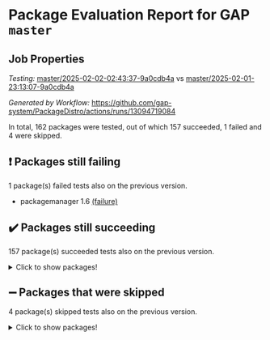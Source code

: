 # Package Evaluation Report for GAP `master`

## Job Properties

*Testing:* [master/2025-02-02-02:43:37-9a0cdb4a](https://github.com/gap-system/PackageDistro/blob/data/reports/master/2025-02-02-02:43:37-9a0cdb4a) vs [master/2025-02-01-23:13:07-9a0cdb4a](https://github.com/gap-system/PackageDistro/blob/data/reports/master/2025-02-01-23:13:07-9a0cdb4a)

*Generated by Workflow:* https://github.com/gap-system/PackageDistro/actions/runs/13094719084

In total, 162 packages were tested, out of which 157 succeeded, 1 failed and 4 were skipped.

## :exclamation: Packages still failing

1 package(s) failed tests also on the previous version.
- packagemanager 1.6 [(failure)](https://github.com/gap-system/PackageDistro/actions/runs/13094719084/job/36535773909)

## :heavy_check_mark: Packages still succeeding

157 package(s) succeeded tests also on the previous version.
<details><summary>Click to show packages!</summary>

- 4ti2interface 2024.11-01 [(success)](https://github.com/gap-system/PackageDistro/actions/runs/13094719084/job/36535761261)
- ace 5.6.2 [(success)](https://github.com/gap-system/PackageDistro/actions/runs/13094719084/job/36535761374)
- aclib 1.3.2 [(success)](https://github.com/gap-system/PackageDistro/actions/runs/13094719084/job/36535761452)
- agt 0.3.1 [(success)](https://github.com/gap-system/PackageDistro/actions/runs/13094719084/job/36535761526)
- alco 1.1.1 [(success)](https://github.com/gap-system/PackageDistro/actions/runs/13094719084/job/36535761616)
- alnuth 3.2.1 [(success)](https://github.com/gap-system/PackageDistro/actions/runs/13094719084/job/36535761665)
- anupq 3.3.1 [(success)](https://github.com/gap-system/PackageDistro/actions/runs/13094719084/job/36535761723)
- atlasrep 2.1.9 [(success)](https://github.com/gap-system/PackageDistro/actions/runs/13094719084/job/36535761783)
- autodoc 2023.06.19 [(success)](https://github.com/gap-system/PackageDistro/actions/runs/13094719084/job/36535761862)
- automata 1.16 [(success)](https://github.com/gap-system/PackageDistro/actions/runs/13094719084/job/36535763479)
- automgrp 1.3.3 [(success)](https://github.com/gap-system/PackageDistro/actions/runs/13094719084/job/36535763692)
- autpgrp 1.11 [(success)](https://github.com/gap-system/PackageDistro/actions/runs/13094719084/job/36535763841)
- cap 2025.01-01 [(success)](https://github.com/gap-system/PackageDistro/actions/runs/13094719084/job/36535764549)
- caratinterface 2.3.7 [(success)](https://github.com/gap-system/PackageDistro/actions/runs/13094719084/job/36535765199)
- cddinterface 2024.09.02 [(success)](https://github.com/gap-system/PackageDistro/actions/runs/13094719084/job/36535765250)
- circle 1.6.6 [(success)](https://github.com/gap-system/PackageDistro/actions/runs/13094719084/job/36535765405)
- classicpres 1.22 [(success)](https://github.com/gap-system/PackageDistro/actions/runs/13094719084/job/36535765499)
- cohomolo 1.6.11 [(success)](https://github.com/gap-system/PackageDistro/actions/runs/13094719084/job/36535765623)
- congruence 1.2.7 [(success)](https://github.com/gap-system/PackageDistro/actions/runs/13094719084/job/36535765693)
- corefreesub 0.6 [(success)](https://github.com/gap-system/PackageDistro/actions/runs/13094719084/job/36535765794)
- corelg 1.57 [(success)](https://github.com/gap-system/PackageDistro/actions/runs/13094719084/job/36535765954)
- crime 1.6 [(success)](https://github.com/gap-system/PackageDistro/actions/runs/13094719084/job/36535766070)
- crisp 1.4.6 [(success)](https://github.com/gap-system/PackageDistro/actions/runs/13094719084/job/36535766148)
- crypting 0.10.5 [(success)](https://github.com/gap-system/PackageDistro/actions/runs/13094719084/job/36535766234)
- cryst 4.1.27 [(success)](https://github.com/gap-system/PackageDistro/actions/runs/13094719084/job/36535766308)
- crystcat 1.1.10 [(success)](https://github.com/gap-system/PackageDistro/actions/runs/13094719084/job/36535766469)
- ctbllib 1.3.9 [(success)](https://github.com/gap-system/PackageDistro/actions/runs/13094719084/job/36535766563)
- cubefree 1.20 [(success)](https://github.com/gap-system/PackageDistro/actions/runs/13094719084/job/36535766685)
- curlinterface 2.4.0 [(success)](https://github.com/gap-system/PackageDistro/actions/runs/13094719084/job/36535766795)
- cvec 2.8.3 [(success)](https://github.com/gap-system/PackageDistro/actions/runs/13094719084/job/36535766885)
- datastructures 0.3.1 [(success)](https://github.com/gap-system/PackageDistro/actions/runs/13094719084/job/36535766980)
- deepthought 1.0.8 [(success)](https://github.com/gap-system/PackageDistro/actions/runs/13094719084/job/36535767088)
- design 1.8.2 [(success)](https://github.com/gap-system/PackageDistro/actions/runs/13094719084/job/36535767178)
- difsets 2.3.1 [(success)](https://github.com/gap-system/PackageDistro/actions/runs/13094719084/job/36535767284)
- digraphs 1.9.0 [(success)](https://github.com/gap-system/PackageDistro/actions/runs/13094719084/job/36535767393)
- edim 1.3.8 [(success)](https://github.com/gap-system/PackageDistro/actions/runs/13094719084/job/36535767548)
- example 4.4.0 [(success)](https://github.com/gap-system/PackageDistro/actions/runs/13094719084/job/36535767657)
- examplesforhomalg 2023.10-01 [(success)](https://github.com/gap-system/PackageDistro/actions/runs/13094719084/job/36535767757)
- factint 1.6.3 [(success)](https://github.com/gap-system/PackageDistro/actions/runs/13094719084/job/36535767851)
- ferret 1.0.14 [(success)](https://github.com/gap-system/PackageDistro/actions/runs/13094719084/job/36535767946)
- fga 1.5.0 [(success)](https://github.com/gap-system/PackageDistro/actions/runs/13094719084/job/36535768065)
- fining 1.5.6 [(success)](https://github.com/gap-system/PackageDistro/actions/runs/13094719084/job/36535768212)
- float 1.0.5 [(success)](https://github.com/gap-system/PackageDistro/actions/runs/13094719084/job/36535768334)
- format 1.4.4 [(success)](https://github.com/gap-system/PackageDistro/actions/runs/13094719084/job/36535768425)
- forms 1.2.12 [(success)](https://github.com/gap-system/PackageDistro/actions/runs/13094719084/job/36535768491)
- fplsa 1.2.6 [(success)](https://github.com/gap-system/PackageDistro/actions/runs/13094719084/job/36535768650)
- fr 2.4.13 [(success)](https://github.com/gap-system/PackageDistro/actions/runs/13094719084/job/36535768746)
- francy 2.0.3 [(success)](https://github.com/gap-system/PackageDistro/actions/runs/13094719084/job/36535768831)
- fwtree 1.3 [(success)](https://github.com/gap-system/PackageDistro/actions/runs/13094719084/job/36535768941)
- gapdoc 1.6.7 [(success)](https://github.com/gap-system/PackageDistro/actions/runs/13094719084/job/36535769024)
- gauss 2024.11-01 [(success)](https://github.com/gap-system/PackageDistro/actions/runs/13094719084/job/36535769111)
- gaussforhomalg 2024.08-01 [(success)](https://github.com/gap-system/PackageDistro/actions/runs/13094719084/job/36535769224)
- gbnp 1.1.0 [(success)](https://github.com/gap-system/PackageDistro/actions/runs/13094719084/job/36535769298)
- generalizedmorphismsforcap 2024.09-03 [(success)](https://github.com/gap-system/PackageDistro/actions/runs/13094719084/job/36535769380)
- genss 1.6.9 [(success)](https://github.com/gap-system/PackageDistro/actions/runs/13094719084/job/36535769555)
- gradedmodules 2024.12-01 [(success)](https://github.com/gap-system/PackageDistro/actions/runs/13094719084/job/36535769672)
- gradedringforhomalg 2024.07-01 [(success)](https://github.com/gap-system/PackageDistro/actions/runs/13094719084/job/36535769796)
- grape 4.9.2 [(success)](https://github.com/gap-system/PackageDistro/actions/runs/13094719084/job/36535769925)
- groupoids 1.76 [(success)](https://github.com/gap-system/PackageDistro/actions/runs/13094719084/job/36535770022)
- grpconst 2.6.5 [(success)](https://github.com/gap-system/PackageDistro/actions/runs/13094719084/job/36535770129)
- guarana 0.96.3 [(success)](https://github.com/gap-system/PackageDistro/actions/runs/13094719084/job/36535770247)
- guava 3.20 [(success)](https://github.com/gap-system/PackageDistro/actions/runs/13094719084/job/36535770332)
- hap 1.66 [(success)](https://github.com/gap-system/PackageDistro/actions/runs/13094719084/job/36535770462)
- hapcryst 0.1.15 [(success)](https://github.com/gap-system/PackageDistro/actions/runs/13094719084/job/36535770590)
- hecke 1.5.4 [(success)](https://github.com/gap-system/PackageDistro/actions/runs/13094719084/job/36535770692)
- help 4.0 [(success)](https://github.com/gap-system/PackageDistro/actions/runs/13094719084/job/36535770783)
- homalg 2024.01-01 [(success)](https://github.com/gap-system/PackageDistro/actions/runs/13094719084/job/36535770884)
- homalgtocas 2023.11-01 [(success)](https://github.com/gap-system/PackageDistro/actions/runs/13094719084/job/36535770973)
- idrel 2.48 [(success)](https://github.com/gap-system/PackageDistro/actions/runs/13094719084/job/36535771066)
- images 1.3.3 [(success)](https://github.com/gap-system/PackageDistro/actions/runs/13094719084/job/36535771149)
- intpic 0.4.0 [(success)](https://github.com/gap-system/PackageDistro/actions/runs/13094719084/job/36535771208)
- io 4.9.1 [(success)](https://github.com/gap-system/PackageDistro/actions/runs/13094719084/job/36535771324)
- io_forhomalg 2023.02-04 [(success)](https://github.com/gap-system/PackageDistro/actions/runs/13094719084/job/36535771409)
- irredsol 1.4.4 [(success)](https://github.com/gap-system/PackageDistro/actions/runs/13094719084/job/36535771512)
- json 2.2.2 [(success)](https://github.com/gap-system/PackageDistro/actions/runs/13094719084/job/36535771603)
- jupyterkernel 1.5.1 [(success)](https://github.com/gap-system/PackageDistro/actions/runs/13094719084/job/36535771693)
- jupyterviz 1.5.6 [(success)](https://github.com/gap-system/PackageDistro/actions/runs/13094719084/job/36535771779)
- kan 1.37 [(success)](https://github.com/gap-system/PackageDistro/actions/runs/13094719084/job/36535771881)
- kbmag 1.5.11 [(success)](https://github.com/gap-system/PackageDistro/actions/runs/13094719084/job/36535771976)
- laguna 3.9.7 [(success)](https://github.com/gap-system/PackageDistro/actions/runs/13094719084/job/36535772041)
- liealgdb 2.2.1 [(success)](https://github.com/gap-system/PackageDistro/actions/runs/13094719084/job/36535772143)
- liepring 2.9.1 [(success)](https://github.com/gap-system/PackageDistro/actions/runs/13094719084/job/36535772220)
- liering 2.4.2 [(success)](https://github.com/gap-system/PackageDistro/actions/runs/13094719084/job/36535772298)
- linearalgebraforcap 2024.10-01 [(success)](https://github.com/gap-system/PackageDistro/actions/runs/13094719084/job/36535772390)
- lins 0.9 [(success)](https://github.com/gap-system/PackageDistro/actions/runs/13094719084/job/36535772470)
- localizeringforhomalg 2023.10-01 [(success)](https://github.com/gap-system/PackageDistro/actions/runs/13094719084/job/36535772553)
- loops 3.4.4 [(success)](https://github.com/gap-system/PackageDistro/actions/runs/13094719084/job/36535772623)
- lpres 1.1.1 [(success)](https://github.com/gap-system/PackageDistro/actions/runs/13094719084/job/36535772678)
- majoranaalgebras 1.5.2 [(success)](https://github.com/gap-system/PackageDistro/actions/runs/13094719084/job/36535772789)
- mapclass 1.4.6 [(success)](https://github.com/gap-system/PackageDistro/actions/runs/13094719084/job/36535772898)
- matgrp 0.71 [(success)](https://github.com/gap-system/PackageDistro/actions/runs/13094719084/job/36535772968)
- matricesforhomalg 2024.11-02 [(success)](https://github.com/gap-system/PackageDistro/actions/runs/13094719084/job/36535773042)
- modisom 3.0.0 [(success)](https://github.com/gap-system/PackageDistro/actions/runs/13094719084/job/36535773103)
- modulepresentationsforcap 2024.09-02 [(success)](https://github.com/gap-system/PackageDistro/actions/runs/13094719084/job/36535773172)
- modules 2024.12-01 [(success)](https://github.com/gap-system/PackageDistro/actions/runs/13094719084/job/36535773271)
- monoidalcategories 2025.01-02 [(success)](https://github.com/gap-system/PackageDistro/actions/runs/13094719084/job/36535773364)
- nconvex 2024.12-01 [(success)](https://github.com/gap-system/PackageDistro/actions/runs/13094719084/job/36535773410)
- nilmat 1.4.2 [(success)](https://github.com/gap-system/PackageDistro/actions/runs/13094719084/job/36535773467)
- nock 1.5 [(success)](https://github.com/gap-system/PackageDistro/actions/runs/13094719084/job/36535773554)
- normalizinterface 1.3.7 [(success)](https://github.com/gap-system/PackageDistro/actions/runs/13094719084/job/36535773616)
- nq 2.5.11 [(success)](https://github.com/gap-system/PackageDistro/actions/runs/13094719084/job/36535773678)
- numericalsgps 1.4.0 [(success)](https://github.com/gap-system/PackageDistro/actions/runs/13094719084/job/36535773741)
- openmath 11.5.3 [(success)](https://github.com/gap-system/PackageDistro/actions/runs/13094719084/job/36535773797)
- orb 5.0.0 [(success)](https://github.com/gap-system/PackageDistro/actions/runs/13094719084/job/36535773845)
- patternclass 2.4.5 [(success)](https://github.com/gap-system/PackageDistro/actions/runs/13094719084/job/36535773983)
- permut 2.0.5 [(success)](https://github.com/gap-system/PackageDistro/actions/runs/13094719084/job/36535774037)
- polenta 1.3.10 [(success)](https://github.com/gap-system/PackageDistro/actions/runs/13094719084/job/36535774101)
- polymaking 0.8.7 [(success)](https://github.com/gap-system/PackageDistro/actions/runs/13094719084/job/36535774152)
- primgrp 3.4.4 [(success)](https://github.com/gap-system/PackageDistro/actions/runs/13094719084/job/36535774201)
- profiling 2.6.0 [(success)](https://github.com/gap-system/PackageDistro/actions/runs/13094719084/job/36535774273)
- qdistrnd 0.9.5 [(success)](https://github.com/gap-system/PackageDistro/actions/runs/13094719084/job/36535774374)
- qpa 1.35 [(success)](https://github.com/gap-system/PackageDistro/actions/runs/13094719084/job/36535774453)
- quagroup 1.8.4 [(success)](https://github.com/gap-system/PackageDistro/actions/runs/13094719084/job/36535774526)
- radiroot 2.9 [(success)](https://github.com/gap-system/PackageDistro/actions/runs/13094719084/job/36535774599)
- rcwa 4.7.1 [(success)](https://github.com/gap-system/PackageDistro/actions/runs/13094719084/job/36535774687)
- rds 1.8 [(success)](https://github.com/gap-system/PackageDistro/actions/runs/13094719084/job/36535774764)
- recog 1.4.4 [(success)](https://github.com/gap-system/PackageDistro/actions/runs/13094719084/job/36535774844)
- repndecomp 1.3.0 [(success)](https://github.com/gap-system/PackageDistro/actions/runs/13094719084/job/36535774923)
- repsn 3.1.2 [(success)](https://github.com/gap-system/PackageDistro/actions/runs/13094719084/job/36535774986)
- resclasses 4.7.3 [(success)](https://github.com/gap-system/PackageDistro/actions/runs/13094719084/job/36535775047)
- ringsforhomalg 2024.11-02 [(success)](https://github.com/gap-system/PackageDistro/actions/runs/13094719084/job/36535775137)
- sco 2023.08-01 [(success)](https://github.com/gap-system/PackageDistro/actions/runs/13094719084/job/36535775216)
- scscp 2.4.3 [(success)](https://github.com/gap-system/PackageDistro/actions/runs/13094719084/job/36535775300)
- semigroups 5.4.0 [(success)](https://github.com/gap-system/PackageDistro/actions/runs/13094719084/job/36535775380)
- sglppow 2.4 [(success)](https://github.com/gap-system/PackageDistro/actions/runs/13094719084/job/36535775428)
- sgpviz 0.999.6 [(success)](https://github.com/gap-system/PackageDistro/actions/runs/13094719084/job/36535775489)
- simpcomp 2.1.14 [(success)](https://github.com/gap-system/PackageDistro/actions/runs/13094719084/job/36535775566)
- singular 2024.06.03 [(success)](https://github.com/gap-system/PackageDistro/actions/runs/13094719084/job/36535775642)
- sl2reps 1.1 [(success)](https://github.com/gap-system/PackageDistro/actions/runs/13094719084/job/36535775700)
- sla 1.6.2 [(success)](https://github.com/gap-system/PackageDistro/actions/runs/13094719084/job/36535775750)
- smallantimagmas 0.3.0 [(success)](https://github.com/gap-system/PackageDistro/actions/runs/13094719084/job/36535775808)
- smallgrp 1.5.4 [(success)](https://github.com/gap-system/PackageDistro/actions/runs/13094719084/job/36535775882)
- smallsemi 0.7.1 [(success)](https://github.com/gap-system/PackageDistro/actions/runs/13094719084/job/36535776019)
- sonata 2.9.6 [(success)](https://github.com/gap-system/PackageDistro/actions/runs/13094719084/job/36535776112)
- sophus 1.27 [(success)](https://github.com/gap-system/PackageDistro/actions/runs/13094719084/job/36535776180)
- sotgrps 1.3 [(success)](https://github.com/gap-system/PackageDistro/actions/runs/13094719084/job/36535776233)
- spinsym 1.5.2 [(success)](https://github.com/gap-system/PackageDistro/actions/runs/13094719084/job/36535776317)
- standardff 1.0 [(success)](https://github.com/gap-system/PackageDistro/actions/runs/13094719084/job/36535776403)
- symbcompcc 1.3.2 [(success)](https://github.com/gap-system/PackageDistro/actions/runs/13094719084/job/36535776541)
- thelma 1.3 [(success)](https://github.com/gap-system/PackageDistro/actions/runs/13094719084/job/36535776609)
- tomlib 1.2.11 [(success)](https://github.com/gap-system/PackageDistro/actions/runs/13094719084/job/36535776689)
- toolsforhomalg 2024.09-01 [(success)](https://github.com/gap-system/PackageDistro/actions/runs/13094719084/job/36535776762)
- toric 1.9.6 [(success)](https://github.com/gap-system/PackageDistro/actions/runs/13094719084/job/36535776827)
- transgrp 3.6.5 [(success)](https://github.com/gap-system/PackageDistro/actions/runs/13094719084/job/36535776991)
- typeset 1.2.2 [(success)](https://github.com/gap-system/PackageDistro/actions/runs/13094719084/job/36535777083)
- ugaly 4.1.3 [(success)](https://github.com/gap-system/PackageDistro/actions/runs/13094719084/job/36535777183)
- unipot 1.6 [(success)](https://github.com/gap-system/PackageDistro/actions/runs/13094719084/job/36535777272)
- unitlib 4.2.0 [(success)](https://github.com/gap-system/PackageDistro/actions/runs/13094719084/job/36535777364)
- utils 0.85 [(success)](https://github.com/gap-system/PackageDistro/actions/runs/13094719084/job/36535777429)
- uuid 0.7 [(success)](https://github.com/gap-system/PackageDistro/actions/runs/13094719084/job/36535777575)
- walrus 0.9991 [(success)](https://github.com/gap-system/PackageDistro/actions/runs/13094719084/job/36535777683)
- wedderga 4.10.5 [(success)](https://github.com/gap-system/PackageDistro/actions/runs/13094719084/job/36535777778)
- wpe 0.8 [(success)](https://github.com/gap-system/PackageDistro/actions/runs/13094719084/job/36535777869)
- xmod 2.92 [(success)](https://github.com/gap-system/PackageDistro/actions/runs/13094719084/job/36535777942)
- xmodalg 1.23 [(success)](https://github.com/gap-system/PackageDistro/actions/runs/13094719084/job/36535778008)
- yangbaxter 0.10.6 [(success)](https://github.com/gap-system/PackageDistro/actions/runs/13094719084/job/36535778087)
- zeromqinterface 0.16 [(success)](https://github.com/gap-system/PackageDistro/actions/runs/13094719084/job/36535778261)
</details>

## :heavy_minus_sign: Packages that were skipped

4 package(s) skipped tests also on the previous version.
<details><summary>Click to show packages!</summary>

- browse 1.8.21 [(skipped)](https://github.com/gap-system/PackageDistro/actions/runs/13094719084/job/36535583297)
- itc 1.5.1 [(skipped)](https://github.com/gap-system/PackageDistro/actions/runs/13094719084/job/36535583297)
- polycyclic 2.16 [(skipped)](https://github.com/gap-system/PackageDistro/actions/runs/13094719084/job/36535583297)
- xgap 4.32 [(skipped)](https://github.com/gap-system/PackageDistro/actions/runs/13094719084/job/36535583297)
</details>

